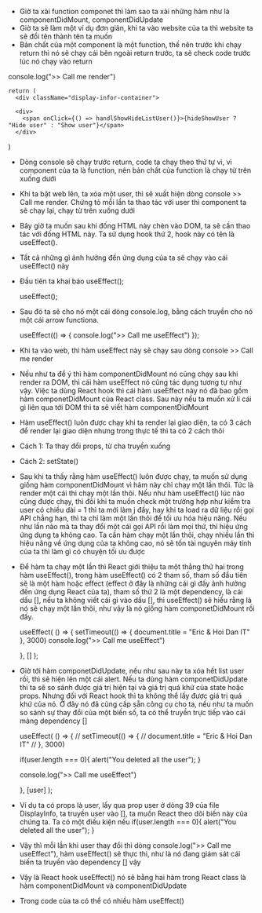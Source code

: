 - Giờ ta xài function componet thì làm sao ta xài những hàm như là componentDidMount, componentDidUpdate
- Giờ ta sẽ làm một ví dụ đơn giản, khi ta vào website của ta thì website ta sẽ đổi tên thành tên ta muốn
- Bản chất của một component là một function, thế nên trước khi chạy return thì nó sẽ chạy cái bên ngoài return trước, ta sẽ check code trước lúc nó chạy vào return

console.log(">> Call me render")

    return (
      <div className="display-infor-container">

      <div>
        <span onClick={() => handlShowHideListUser()}>{hideShowUser ? "Hide user" : "Show user"}</span>
      </div>

)

- Dòng console sẽ chạy trước return, code ta chạy theo thứ tự vì, vì component của ta là function, nên bản chất của function là chạy từ trên xuống dưới
- Khi ta bật web lên, ta xóa một user, thì sẽ xuất hiện dòng console >> Call me render. Chứng tỏ mỗi lần ta thao tác với user thì component ta sẽ chạy lại, chạy từ trên xuống dưới
- Bây giờ ta muốn sau khi đống HTML này chèn vào DOM, ta sẽ cần thao tác với đống HTML này. Ta sử dụng hook thứ 2, hook này có tên là useEffect().
- Tất cả những gì ảnh hưởng đến ứng dụng của ta sẽ chạy vào cái useEffect() này
- Đầu tiên ta khai báo useEffect();

  useEffect();

- Sau đó ta sẽ cho nó một cái dòng console.log, bằng cách truyền cho nó một cái arrow functiona.

  useEffect(() => {
  console.log(">> Call me useEffect")
  });

- Khi ta vào web, thì hàm useEffect này sẽ chạy sau dòng console >> Call me render
- Nếu như ta để ý thì hàm componentDidMount nó cũng chạy sau khi render ra DOM, thì cái hàm useEffect nó cũng tác dụng tương tự như vậy. Việc ta dùng React hook thì cái hàm useEffect này nó đã bao gồm hàm componetDidMount của React class. Sau này nếu ta muốn xử lí cái gì liên qua tới DOM thì ta sẽ viết hàm componentDidMount
- Hàm useEffect() luôn được chạy khi ta render lại giao diện, ta có 3 cách để render lại giao diện nhưng trong thực tế thì ta có 2 cách thôi
- Cách 1: Ta thay đổi props, từ cha truyền xuống
- Cách 2: setState()

- Sau khi ta thấy rằng hàm useEffect() luôn được chạy, ta muốn sử dụng giống hàm componentDidMount vì hàm này chỉ chạy một lần thôi. Tức là render một cái thì chạy một lần thôi. Nếu như hàm useEffect() lúc nào cũng được chạy, thì đôi khi ta muốn check một trường hợp như kiểm tra user có chiều dài = 1 thì ta mới làm j đấy, hay khi ta load ra dữ liệu rồi gọi API chẳng hạn, thì ta chỉ làm một lần thôi để tối ưu hóa hiệu năng. Nếu như lần nào mà ta thay đổi một cái gọi API rồi làm mọi thứ, thì hiệu ứng ứng dụng ta không cao. Ta cần hàm chạy một lần thôi, chạy nhiều lần thì hiệu năng về ứng dụng của ta không cao, nó sẽ tốn tài nguyên máy tính của ta thì làm gì có chuyện tối ưu được

- Để hàm ta chạy một lần thì React giới thiệu ta một thằng thứ hai trong hàm useEffect(), trong hàm useEffect() có 2 tham số, tham số đầu tiên sẽ là một hàm hoặc effect (effect ở đây là những cái gì đấy ảnh hưởng đến ứng dụng React của ta), tham số thứ 2 là một dependency, là cái dấu [], nếu ta không viết cái gì vào dấu [], thì useEffect() sẽ hiểu rằng là nó sẽ chạy một lần thôi, như vậy là nó giống hàm componetDidMount rồi đấy.

  useEffect(
  () => {
  setTimeout(() => {
  document.title = "Eric & Hoi Dan IT"
  }, 3000)
  console.log(">> Call me useEffect")

  }, []
  );

- Giờ tới hàm componetDidUpdate, nếu như sau này ta xóa hết list user rồi, thì sẽ hiện lên một cái alert. Nếu ta dùng hàm componetDidUpdate thì ta sẽ so sánh được giá trị hiện tại và giá trị quá khứ của state hoặc props. Nhưng đối với React hook thì ta không thể lấy được giá trị quá khứ của nó. Ở đây nó đã cũng cấp sẵn công cụ cho ta, nếu như ta muốn so sánh sự thay đổi của một biến số, ta có thể truyền trực tiếp vào cái mảng dependency []

  useEffect(
  () => {
  // setTimeout(() => {
  // document.title = "Eric & Hoi Dan IT"
  // }, 3000)

  if(user.length === 0){
  alert("You deleted all the user");
  }

  console.log(">> Call me useEffect")

  }, [user]
  );

- Ví dụ ta có props là user, lấy qua prop user ở dòng 39 của file DisplayInfo, ta truyền user vào [], ta muốn React theo dõi biến này của chúng ta. Ta có một điều kiện nếu
  if(user.length === 0){
  alert("You deleted all the user");
  }
- Vậy thì mỗi lần khi user thay đổi thì dòng console.log(">> Call me useEffect"), hàm useEffect() sẽ thực thi, như là nó đang giám sát cái biến ta truyền vào dependency [] vậy

- Vậy là React hook useEffect() nó sẽ bằng hai hàm trong React class là hàm componentDidMount và componentDidUpdate
- Trong code của ta có thể có nhiều hàm useEffect()
